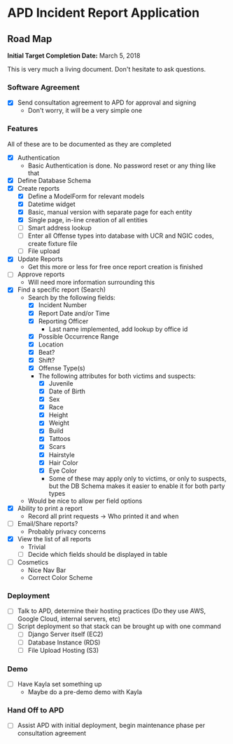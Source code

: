 # APD Incident Report Application

## Road Map
**Initial Target Completion Date:** March 5, 2018

This is very much a living document. Don't hesitate to ask questions.

### Software Agreement
- [x] Send consultation agreement to APD for approval and signing
    - Don't worry, it will be a very simple one

### Features
All of these are to be documented as they are completed
- [x] Authentication
    - Basic Authentication is done. No password reset or any thing like that
- [x] Define Database Schema
- [x] Create reports
    - [x] Define a ModelForm for relevant models
    - [x] Datetime widget
    - [x] Basic, manual version with separate page for each entity
    - [x] Single page, in-line creation of all entities
    - [ ] Smart address lookup
    - [ ] Enter all Offense types into database with UCR and NGIC codes, create fixture file
    - [ ] File upload
- [x] Update Reports
    - Get this more or less for free once report creation is finished
- [ ] Approve reports
    - Will need more information surrounding this
- [x] Find a specific report (Search)
    - Search by the following fields:
        - [x] Incident Number
        - [x] Report Date and/or Time
        - [x] Reporting Officer
            - Last name implemented, add lookup by office id
        - [x] Possible Occurrence Range
        - [x] Location
        - [x] Beat?
        - [x] Shift?
        - [x] Offense Type(s)
        - The following attributes for both victims and suspects:
            - [x] Juvenile
            - [x] Date of Birth
            - [x] Sex
            - [x] Race
            - [x] Height
            - [x] Weight
            - [x] Build
            - [x] Tattoos
            - [x] Scars
            - [x] Hairstyle
            - [x] Hair Color
            - [x] Eye Color
            - Some of these may apply only to victims, or only to suspects, but the DB Schema makes
              it easier to enable it for both party types
    - Would be nice to allow per field options 
- [x] Ability to print a report
    - Record all print requests -> Who printed it and when
- [ ] Email/Share reports?
    - Probably privacy concerns
- [x] View the list of all reports
    - Trivial
    - [ ] Decide which fields should be displayed in table
- [ ] Cosmetics
    - Nice Nav Bar
    - Correct Color Scheme

### Deployment
- [ ] Talk to APD, determine their hosting practices (Do they use AWS, 
Google Cloud, internal servers, etc)
- [ ] Script deployment so that stack can be brought up with one command
    - [ ] Django Server itself (EC2)
    - [ ] Database Instance (RDS)
    - [ ] File Upload Hosting (S3)
### Demo
- [ ] Have Kayla set something up
    - Maybe do a pre-demo demo with Kayla

### Hand Off to APD
- [ ] Assist APD with initial deployment, begin maintenance phase per consultation agreement
